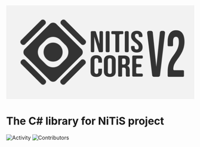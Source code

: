 ![Logo](https://raw.githubusercontent.com/NickName73/NickName73/main/Micros/nitis-core-logo-medium.png)

# The C# library for NiTiS project

![Activity](https://img.shields.io/github/commit-activity/m/NiTiS-Dev/NiTiSCore)
![Contributors](https://img.shields.io/github/contributors/NiTiS-Dev/NiTiSCore)
